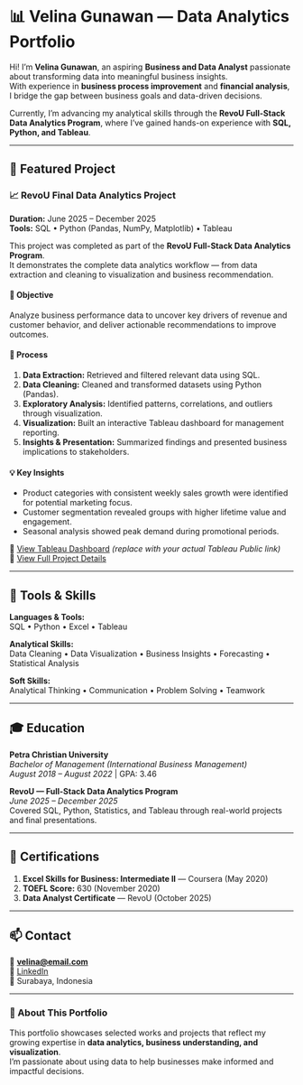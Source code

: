 # 📊 Velina Gunawan — Data Analytics Portfolio

Hi! I’m **Velina Gunawan**, an aspiring **Business and Data Analyst** passionate about transforming data into meaningful business insights.  
With experience in **business process improvement** and **financial analysis**, I bridge the gap between business goals and data-driven decisions.  

Currently, I’m advancing my analytical skills through the **RevoU Full-Stack Data Analytics Program**, where I’ve gained hands-on experience with **SQL, Python, and Tableau**.

---

## 🚀 Featured Project

### 📈 RevoU Final Data Analytics Project
**Duration:** June 2025 – December 2025  
**Tools:** SQL • Python (Pandas, NumPy, Matplotlib) • Tableau  

This project was completed as part of the **RevoU Full-Stack Data Analytics Program**.  
It demonstrates the complete data analytics workflow — from data extraction and cleaning to visualization and business recommendation.

#### 🎯 Objective
Analyze business performance data to uncover key drivers of revenue and customer behavior, and deliver actionable recommendations to improve outcomes.

#### 🧩 Process
1. **Data Extraction:** Retrieved and filtered relevant data using SQL.  
2. **Data Cleaning:** Cleaned and transformed datasets using Python (Pandas).  
3. **Exploratory Analysis:** Identified patterns, correlations, and outliers through visualization.  
4. **Visualization:** Built an interactive Tableau dashboard for management reporting.  
5. **Insights & Presentation:** Summarized findings and presented business implications to stakeholders.

#### 💡 Key Insights
- Product categories with consistent weekly sales growth were identified for potential marketing focus.  
- Customer segmentation revealed groups with higher lifetime value and engagement.  
- Seasonal analysis showed peak demand during promotional periods.

🔗 [View Tableau Dashboard](https://public.tableau.com/) *(replace with your actual Tableau Public link)*  
📄 [View Full Project Details](./project-01-revou-final-analysis)

---

## 🧰 Tools & Skills

**Languages & Tools:**  
SQL • Python • Excel • Tableau  

**Analytical Skills:**  
Data Cleaning • Data Visualization • Business Insights • Forecasting • Statistical Analysis  

**Soft Skills:**  
Analytical Thinking • Communication • Problem Solving • Teamwork  

---

## 🎓 Education

**Petra Christian University**  
_Bachelor of Management (International Business Management)_  
_August 2018 – August 2022_ | GPA: 3.46  

**RevoU — Full-Stack Data Analytics Program**  
_June 2025 – December 2025_  
Covered SQL, Python, Statistics, and Tableau through real-world projects and final presentations.

---

## 🧾 Certifications
1. **Excel Skills for Business: Intermediate II** — Coursera (May 2020)  
2. **TOEFL Score:** 630 (November 2020)  
3. **Data Analyst Certificate** — RevoU (October 2025)

---

## 📫 Contact

📧 **velina@email.com**  
🔗 [LinkedIn](https://linkedin.com/in/your-link)  
📍 Surabaya, Indonesia  

---

### 🌟 About This Portfolio
This portfolio showcases selected works and projects that reflect my growing expertise in **data analytics, business understanding, and visualization**.  
I’m passionate about using data to help businesses make informed and impactful decisions.
